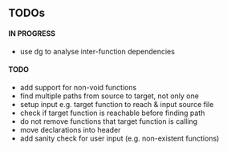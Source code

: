 ## TODOs


#### IN PROGRESS

- use dg to analyse inter-function dependencies

#### TODO

- add support for non-void functions
- find multiple paths from source to target, not only one
- setup input e.g. target function to reach & input source file
- check if target function is reachable before finding path
- do not remove functions that target function is calling
- move declarations into header
- add sanity check for user input (e.g. non-existent functions)
